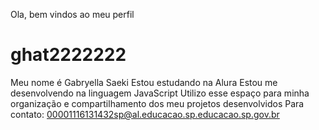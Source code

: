 Ola, bem vindos ao meu perfil
# ghat2222222
Meu nome é Gabryella Saeki
Estou estudando na Alura
Estou me desenvolvendo na linguagem JavaScript
Utilizo esse espaço para minha organização e compartilhamento dos meu projetos desenvolvidos
Para contato: 00001116131432sp@al.educacao.sp.educacao.sp.gov.br
